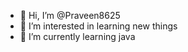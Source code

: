 - 👋 Hi, I’m @Praveen8625
- 👀 I’m interested in learning new things
- 🌱 I’m currently learning java

<!---
Praveen8625/Praveen8625 is a ✨ special ✨ repository because its `README.md` (this file) appears on your GitHub profile.
You can click the Preview link to take a look at your changes.
--->
